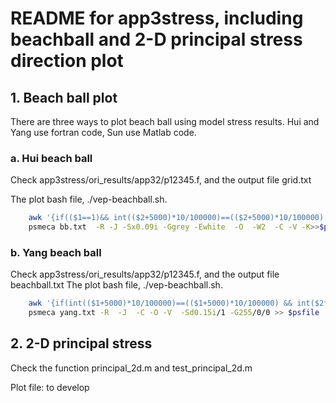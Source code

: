 # README for app3stress, including beachball and 2-D principal stress direction plot

## 1. Beach ball plot

There are three ways to plot beach ball using model stress results. Hui and Yang use fortran code, Sun use Matlab code.


### a. Hui beach ball

Check app3stress/ori_results/app32/p12345.f, and the output file grid.txt

The plot bash file, ./vep-beachball.sh.
```bash
	awk '{if(($1==1)&& int(($2+5000)*10/100000)==(($2+5000)*10/100000) && int($3*10/100000)==($3*10/100000))  print $2/1000,$3/1000,10,1,$14-35,$15,0,$17-35,$18,-1,$20-35,$21,$22+20}' $input > bb.txt
	psmeca bb.txt  -R -J -Sx0.09i -Ggrey -Ewhite  -O  -W2  -C -V -K>>$psfile
```

### b. Yang beach ball

Check app3stress/ori_results/app32/p12345.f, and the output file beachball.txt
The plot bash file, ./vep-beachball.sh.
```bash
	awk '{if(int(($1+5000)*10/100000)==(($1+5000)*10/100000) && int($2*10/100000)==($2*10/100000))  print $1/1000,$2/1000,$3,$4,$5,$6,$7,$8,$9,$10,$11/1000,$12/1000+5}' beachball.txt > yang.txt
	psmeca yang.txt -R  -J  -C -O -V  -Sd0.15i/1 -G255/0/0 >> $psfile
```

## 2. 2-D principal stress

Check the function principal_2d.m and test_principal_2d.m

Plot file: to develop

